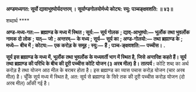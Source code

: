**अण्डमध्यगत: सूर्यो द्यावाभूश्योर्यदन्तरम् ।** **सूर्याण्डगोलयोर्मध्ये कोट्य: स्यु: पञ्चङ्क्षवशति: ॥ ४३॥** 

शब्दार्थ **** 

**अण्ड-मध्य-गत:—** **ब्रह्माण्ड के मध्य में स्थित** **; सूर्य:—** **सूर्य गोलक** **; द्याव्-आभूश्यो:—** **भूर्लोक तथा भुवर्लोक नामक दो लोक** **;** **यत्—** **जो** **; अन्तरम्—** **के मध्य** **; सूर्य—** **सूर्य का** **; अण्ड-गोलयो:—** **तथा ब्रह्माण्ड के** **; मध्ये—** **बीच में** **; कोट्य:—** **एक करोड़ के** **समूह** **; स्यु:—** **हैं** **; पञ्च-ङ्क्षवशति:—** **पच्चीस।** **.** 

**सूर्य इस ब्रह्माण्ड के मध्य में, भूर्लोक तथा भुवर्लोक के मध्यवर्ती भाग में स्थित है, जिसे** **अन्तरिक्ष कहते हैं। सूर्य तथा ब्रह्माण्ड की परिधि के बीच की दूरी पच्चीस कोटि योजन (३** **अरब मील) है।** **तात्पर्य :** कोटि शब्द का अर्थ करोड़ है तथा योजन आठ मील के बराबर होता है। इस ब्रह्माण्ड का व्यास पचास करोड़ योजन (चार अरब मील) है। चूँकि सूर्य मध्य में स्थित है, अत: सूर्य से ब्रह्माण्ड के सिरे तक की दूरी पच्चीस करोड़ योजन (दो अरब मील) आँकी गई है।  